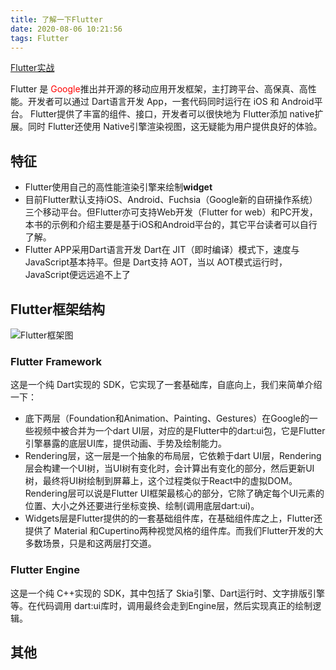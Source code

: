 ```yaml
---
title: 了解一下Flutter
date: 2020-08-06 10:21:56
tags: Flutter
---
```


[Flutter实战](https://book.flutterchina.club/ )

Flutter 是 <span style="color:red;">Google</span>推出并开源的移动应用开发框架，主打跨平台、高保真、高性能。开发者可以通过 Dart语言开发 App，一套代码同时运行在 iOS 和 Android平台。 Flutter提供了丰富的组件、接口，开发者可以很快地为 Flutter添加 native扩展。同时 Flutter还使用 Native引擎渲染视图，这无疑能为用户提供良好的体验。

## 特征

* Flutter使用自己的高性能渲染引擎来绘制**widget**
* 目前Flutter默认支持iOS、Android、Fuchsia（Google新的自研操作系统）三个移动平台。但Flutter亦可支持Web开发（Flutter for web）和PC开发，本书的示例和介绍主要是基于iOS和Android平台的，其它平台读者可以自行了解。
* Flutter APP采用Dart语言开发 Dart在 JIT（即时编译）模式下，速度与 JavaScript基本持平。但是 Dart支持 AOT，当以 AOT模式运行时，JavaScript便远远追不上了

## Flutter框架结构

![Flutter框架图](./1-1.png "Flutter框架图")

### Flutter Framework

这是一个纯 Dart实现的 SDK，它实现了一套基础库，自底向上，我们来简单介绍一下：

* 底下两层（Foundation和Animation、Painting、Gestures）在Google的一些视频中被合并为一个dart UI层，对应的是Flutter中的dart:ui包，它是Flutter引擎暴露的底层UI库，提供动画、手势及绘制能力。
* Rendering层，这一层是一个抽象的布局层，它依赖于dart UI层，Rendering层会构建一个UI树，当UI树有变化时，会计算出有变化的部分，然后更新UI树，最终将UI树绘制到屏幕上，这个过程类似于React中的虚拟DOM。Rendering层可以说是Flutter UI框架最核心的部分，它除了确定每个UI元素的位置、大小之外还要进行坐标变换、绘制(调用底层dart:ui)。
* Widgets层是Flutter提供的的一套基础组件库，在基础组件库之上，Flutter还提供了 Material 和Cupertino两种视觉风格的组件库。而我们Flutter开发的大多数场景，只是和这两层打交道。

### Flutter Engine

这是一个纯 C++实现的 SDK，其中包括了 Skia引擎、Dart运行时、文字排版引擎等。在代码调用 dart:ui库时，调用最终会走到Engine层，然后实现真正的绘制逻辑。

## 其他

